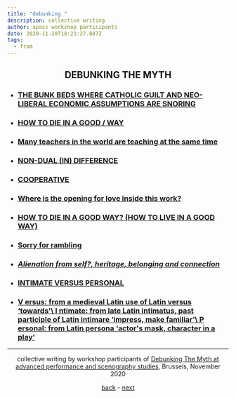 ```yaml
---
title: "debunking "
description: collective writing
author: apass workshop participants
date: 2020-11-20T18:23:27.087Z
tags:
  - from
---
```

<div align="center">

## DEBUNKING THE MYTH[](https://rezgauche.be/debunking/page-01/)

<div align="left">

* ### [THE BUNK BEDS WHERE CATHOLIC GUILT AND NEO-LIBERAL ECONOMIC ASSUMPTIONS ARE SNORING](https://rezgauche.be/debunking/page-01/)
* ### [HOW TO DIE IN A GOOD / WAY](https://rezgauche.be/debunking/page-02/)
* ### [Many teachers in the world are teaching at the same time](https://rezgauche.be/debunking/page-03)
* ### [NON-DUAL (IN) DIFFERENCE](https://rezgauche.be/debunking/page-04)
* ### [COOPERATIVE](https://rezgauche.be/debunking/page-05)
* ### [Where is the opening for love inside this work?](https://rezgauche.be/debunking/page-06/)
* ### [HOW TO DIE IN A GOOD WAY? (HOW TO LIVE IN A GOOD WAY)](https://rezgauche.be/debunking/page-07)
* ### [Sorry for rambling](https://rezgauche.be/debunking/page-08/)
* ### *[Alienation from self?, heritage, belonging and connection](https://rezgauche.be/debunking/page-09/)*
* ### [INTIMATE VERSUS PERSONAL](https://rezgauche.be/debunking/page-10)
* ### [V ersus: from a medieval Latin use of Latin versus ‘towards’\ I ntimate: from late Latin intimatus, past participle of Latin intimare ‘impress, make familiar’\ P ersonal: from Latin persona ‘actor's mask, character in a play’](https://rezgauche.be/debunking/page-11/)

<hr>

<div align="center">

collective writing by workshop participants of <a href="https://apass.be/debunking-the-myth/" target="_blank">Debunking The Myth at advanced performance and scenography studies<a/>, Brussels, November 2020

<a href="{{ '/posts/debunking/' | url }}">back</a> - <a href="{{ '/debunking/page-01/' | url }}">next</a>